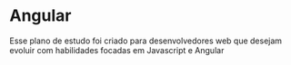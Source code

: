 # Angular
Esse plano de estudo foi criado para desenvolvedores web que desejam evoluir com habilidades focadas em Javascript e Angular
